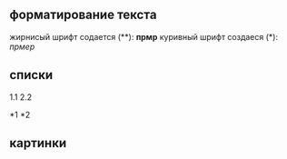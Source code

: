 ## форматирование текста
жирнисый шрифт содается (**): **прмр**
куривный шрифт создаеся (*): *прмер*
## списки
1.1
2.2

*1
*2

## картинки
